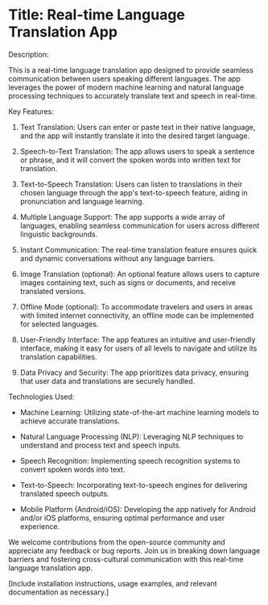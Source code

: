 # Title: Real-time Language Translation App

Description:

This is a real-time language translation app designed to provide seamless communication between users speaking different languages. The app leverages the power of modern machine learning and natural language processing techniques to accurately translate text and speech in real-time.

Key Features:

1. Text Translation: Users can enter or paste text in their native language, and the app will instantly translate it into the desired target language.

2. Speech-to-Text Translation: The app allows users to speak a sentence or phrase, and it will convert the spoken words into written text for translation.

3. Text-to-Speech Translation: Users can listen to translations in their chosen language through the app's text-to-speech feature, aiding in pronunciation and language learning.

4. Multiple Language Support: The app supports a wide array of languages, enabling seamless communication for users across different linguistic backgrounds.

5. Instant Communication: The real-time translation feature ensures quick and dynamic conversations without any language barriers.

6. Image Translation (optional): An optional feature allows users to capture images containing text, such as signs or documents, and receive translated versions.

7. Offline Mode (optional): To accommodate travelers and users in areas with limited internet connectivity, an offline mode can be implemented for selected languages.

8. User-Friendly Interface: The app features an intuitive and user-friendly interface, making it easy for users of all levels to navigate and utilize its translation capabilities.

9. Data Privacy and Security: The app prioritizes data privacy, ensuring that user data and translations are securely handled.

Technologies Used:

- Machine Learning: Utilizing state-of-the-art machine learning models to achieve accurate translations.

- Natural Language Processing (NLP): Leveraging NLP techniques to understand and process text and speech inputs.

- Speech Recognition: Implementing speech recognition systems to convert spoken words into text.

- Text-to-Speech: Incorporating text-to-speech engines for delivering translated speech outputs.

- Mobile Platform (Android/iOS): Developing the app natively for Android and/or iOS platforms, ensuring optimal performance and user experience.

We welcome contributions from the open-source community and appreciate any feedback or bug reports. Join us in breaking down language barriers and fostering cross-cultural communication with this real-time language translation app.

[Include installation instructions, usage examples, and relevant documentation as necessary.]
